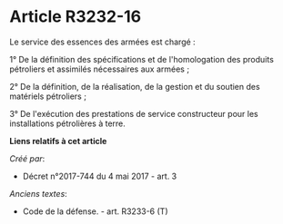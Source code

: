 # Article R3232-16

Le service des essences des armées est chargé : 

1° De la définition des spécifications et de l'homologation des produits pétroliers et assimilés nécessaires aux armées ; 

2° De la définition, de la réalisation, de la gestion et du soutien des matériels pétroliers ; 

3° De l'exécution des prestations de service constructeur pour les installations pétrolières à terre.

**Liens relatifs à cet article**

_Créé par_:

  - Décret n°2017-744 du 4 mai 2017 - art. 3

_Anciens textes_:

  - Code de la défense. - art. R3233-6 (T)
